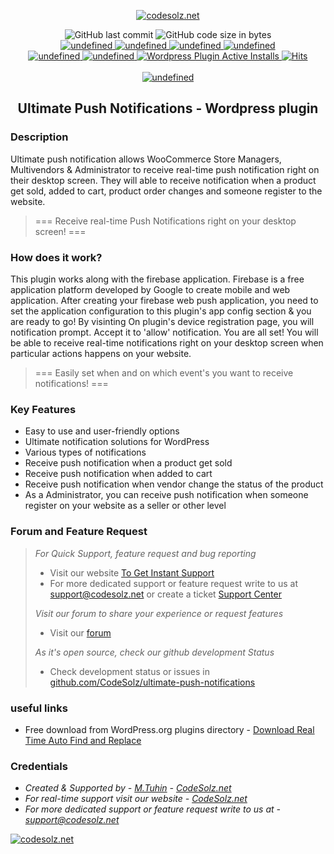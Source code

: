 <p align="center">
    <a href="https://wordpress.org/plugins/ultimate-push-notifications">
        <img src="https://ps.w.org/ultimate-push-notifications/assets/icon-128x128.png" alt="codesolz.net"/>
    </a>
</p>

<p align="center">
    <img alt="GitHub last commit" src="https://img.shields.io/github/last-commit/CodeSolz/ultimate-push-notifications">
    <img alt="GitHub code size in bytes" src="https://img.shields.io/github/languages/code-size/CodeSolz/ultimate-push-notifications"><br>
    <a href="https://wordpress.org/plugins/ultimate-push-notifications">
        <img alt="undefined" src="https://img.shields.io/wordpress/plugin/wp-version/ultimate-push-notifications.svg">
    </a>
    <a href="https://wordpress.org/plugins/ultimate-push-notifications">
        <img alt="undefined" src="https://img.shields.io/wordpress/plugin/tested/ultimate-push-notifications.svg">
    </a>
    <a href="https://wordpress.org/plugins/ultimate-push-notifications">
        <img alt="undefined" src="https://img.shields.io/wordpress/plugin/v/ultimate-push-notifications.svg">
    </a>
    <a href="https://wordpress.org/plugins/ultimate-push-notifications">
        <img alt="undefined" src="https://img.shields.io/wordpress/plugin/rating/ultimate-push-notifications.svg">
    </a>
    <br>
    <a href="https://wordpress.org/plugins/ultimate-push-notifications">
        <img alt="undefined" src="https://img.shields.io/wordpress/plugin/dm/ultimate-push-notifications.svg">
    </a>
    <a href="https://wordpress.org/plugins/ultimate-push-notifications">
        <img alt="undefined" src="https://img.shields.io/wordpress/plugin/dt/ultimate-push-notifications.svg">
    </a>
    <a href="https://wordpress.org/plugins/ultimate-push-notifications">
        <img alt="Wordpress Plugin Active Installs" src="https://img.shields.io/wordpress/plugin/installs/ultimate-push-notifications.svg">
    </a>
    <a href="https://wordpress.org/plugins/ultimate-push-notifications">
        <img src="https://hitcounter.pythonanywhere.com/count/tag.svg?url=https%3A%2F%2Fgithub.com%2FCodeSolz%2Fultimate-push-notifications" alt="Hits">
    </a>
    <br><br>
    <a href="https://codesolz.net">
        <img alt="undefined" src="https://img.shields.io/badge/Created%20By-M.Tuhin-brightgreen.svg">
    </a>
</p>
<h2 align="center">Ultimate Push Notifications - Wordpress plugin</h2>

### Description 

Ultimate push notification allows WooCommerce Store Managers, Multivendors & Administrator to receive real-time push notification right on their desktop screen. They will 
able to receive notification when a product get sold, added to cart, product order changes and someone register to the website.


<blockquote>
=== Receive real-time Push Notifications right on your desktop screen! ===
</blockquote>

### How does it work? 
This plugin works along with the firebase application. Firebase is a free application platform developed by Google to create mobile and web application. After
creating your firebase web push application, you need to set the application configuration to this plugin's app config section & you are ready to go! 
By visinting On plugin's device registration page, you will notification prompt. Accept it to 'allow' notification. You are all set! 
You will be able to receive real-time notifications right on your desktop screen when particular actions happens on your website. 

<blockquote>
=== Easily set when and on which event's you want to receive notifications! ===
</blockquote>


### Key Features

* Easy to use and user-friendly options
* Ultimate notification solutions for WordPress
* Various types of notifications
* Receive push notification when a product get sold 
* Receive push notification when added to cart 
* Receive push notification when vendor change the status of the product
* As a Administrator, you can receive push notification when someone register on your website as a seller or other level


### Forum and Feature Request

<blockquote>

*For Quick Support, feature request and bug reporting*
<ul>
    <li> Visit our website <a target="_blank" href="https://codesolz.net/?utm_source=wordpress.org&utm_medium=README&utm_campaign=ultimate-push-notifications">To Get Instant Support</a></li>
    <li> For more dedicated support or feature request write to us at <a target="_blank" href="mailto:support@codesolz.net">support@codesolz.net</a> or create a ticket <a href="http://support.codesolz.net/public/create-ticket" target="_blank"> Support Center</a></li>
</ul>

*Visit our forum to share your experience or request features*
<ul>
    <li> Visit our <a target="_blank" href="https://forum.codesolz.net/?utm_source=wordpress.org&utm_medium=README&utm_campaign=ultimate-push-notifications">forum</a></li>
</ul>

*As it's open source, check our github development Status* 
<ul>
    <li> Check development status or issues in <a target="_blank" href="https://github.com/CodeSolz/ultimate-push-notifications" > github.com/CodeSolz/ultimate-push-notifications </a>
</ul>
</blockquote>


### useful links
- Free download from WordPress.org plugins directory - [Download Real Time Auto Find and Replace](https://wordpress.org/plugins/ultimate-push-notifications/)

### Credentials
- *Created & Supported by - [M.Tuhin](https://codesolz.net/)  - [CodeSolz.net](https://codesolz.net/)*
- *For real-time support visit our website - [CodeSolz.net](https://codesolz.net/)*
- *For more dedicated support or feature request write to us at - [support@codesolz.net](mailto:support@codesolz.net)*

<a href="https://codesolz.net">
  <img src="https://codesolz.net/images/brand-logo/logo.png" alt="codesolz.net"/>
</a>
